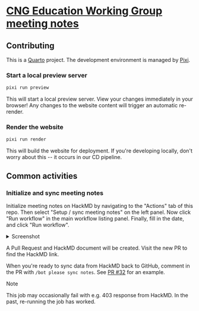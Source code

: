 # [CNG Education Working Group meeting notes](https://cng-education.github.io/meeting-notes/)

## Contributing

This is a [Quarto](https://quarto.org) project.
The development environment is managed by [Pixi](https://pixi.sh).


### Start a local preview server

```bash
pixi run preview
```

This will start a local preview server.
View your changes immediately in your browser!
Any changes to the website content will trigger an automatic re-render.


### Render the website

```bash
pixi run render
```

This will build the website for deployment.
If you're developing locally, don't worry about this -- it occurs in our CD pipeline.


## Common activities

### Initialize and sync meeting notes

Initialize meeting notes on HackMD by navigating to the "Actions" tab of this repo.
Then select "Setup / sync meeting notes" on the left panel.
Now click "Run workflow" in the main workflow listing panel.
Finally, fill in the date, and click "Run workflow".

<details>
  <summary>Screenshot</summary>
  <img src="https://github.com/user-attachments/assets/db567500-48ee-4e32-8cf3-5eab01cce96c">
</details>

A Pull Request and HackMD document will be created.
Visit the new PR to find the HackMD link.

When you're ready to sync data from HackMD back to GitHub, comment in the PR with `/bot please sync notes`.
See [PR #32](https://github.com/geojupyter/geojupyter.org/pull/32) for an example.

> [!NOTE]
> This job may occasionally fail with e.g. 403 response from HackMD.
> In the past, re-running the job has worked.
